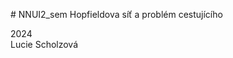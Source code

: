 #   N N U I 2 _ s e m 
 
Hopfieldova síť a problém cestujícího

 2024				                        
Lucie Scholzová  
